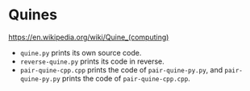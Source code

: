 # Quines

https://en.wikipedia.org/wiki/Quine_(computing)

* `quine.py` prints its own source code.
* `reverse-quine.py` prints its code in reverse.
* `pair-quine-cpp.cpp` prints the code of `pair-quine-py.py`, and `pair-quine-py.py` prints the code of `pair-quine-cpp.cpp`.